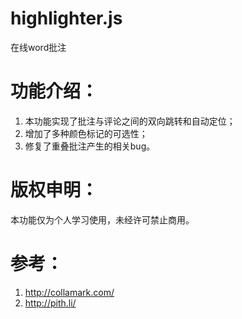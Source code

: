 # highlighter.js #
在线word批注

# 功能介绍： #
1. 本功能实现了批注与评论之间的双向跳转和自动定位；
2. 增加了多种颜色标记的可选性；
3. 修复了重叠批注产生的相关bug。


# 版权申明： #

本功能仅为个人学习使用，未经许可禁止商用。

# 参考： #

1. http://collamark.com/
2. http://pith.li/